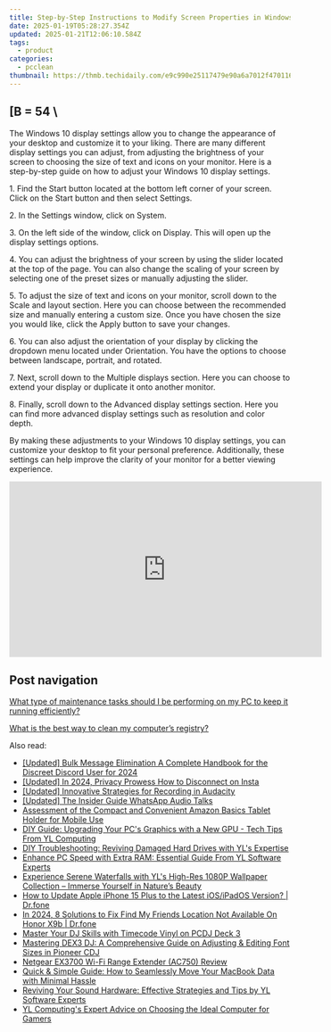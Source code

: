 ```yaml
---
title: Step-by-Step Instructions to Modify Screen Properties in Windows OS with YL Software Expertise
date: 2025-01-19T05:28:27.354Z
updated: 2025-01-21T12:06:10.584Z
tags:
  - product
categories:
  - pcclean
thumbnail: https://thmb.techidaily.com/e9c990e25117479e90a6a7012f47011623d3e85d5155cf7861b563822cc331cb.jpg
---
```


## \[B = 54 \

The Windows 10 display settings allow you to change the appearance of your desktop and customize it to your liking. There are many different display settings you can adjust, from adjusting the brightness of your screen to choosing the size of text and icons on your monitor. Here is a step-by-step guide on how to adjust your Windows 10 display settings. 

1\. Find the Start button located at the bottom left corner of your screen. Click on the Start button and then select Settings.

2\. In the Settings window, click on System.

3\. On the left side of the window, click on Display. This will open up the display settings options. 

4\. You can adjust the brightness of your screen by using the slider located at the top of the page. You can also change the scaling of your screen by selecting one of the preset sizes or manually adjusting the slider.

5\. To adjust the size of text and icons on your monitor, scroll down to the Scale and layout section. Here you can choose between the recommended size and manually entering a custom size. Once you have chosen the size you would like, click the Apply button to save your changes.

6\. You can also adjust the orientation of your display by clicking the dropdown menu located under Orientation. You have the options to choose between landscape, portrait, and rotated.

7\. Next, scroll down to the Multiple displays section. Here you can choose to extend your display or duplicate it onto another monitor.

8\. Finally, scroll down to the Advanced display settings section. Here you can find more advanced display settings such as resolution and color depth. 

By making these adjustments to your Windows 10 display settings, you can customize your desktop to fit your personal preference. Additionally, these settings can help improve the clarity of your monitor for a better viewing experience.

<!-- affiliate ads begin -->
<iframe width="560" height="315" src="https://www.youtube.com/embed/YwOwUI47FuU?si=NK7IEELjx7_SJSl2" title="YouTube video player" frameborder="0" allow="accelerometer; autoplay; clipboard-write; encrypted-media; gyroscope; picture-in-picture; web-share" referrerpolicy="strict-origin-when-cross-origin" allowfullscreen></iframe>
<!-- affiliate ads end -->

## Post navigation

[What type of maintenance tasks should I be performing on my PC to keep it running efficiently?](https://tools.techidaily.com/pcclean/products/)

[What is the best way to clean my computer’s registry?](https://tools.techidaily.com/pcclean/products/)

<ins class="adsbygoogle"
     style="display:block"
     data-ad-format="autorelaxed"
     data-ad-client="ca-pub-7571918770474297"
     data-ad-slot="1223367746"></ins>

<ins class="adsbygoogle"
     style="display:block"
     data-ad-client="ca-pub-7571918770474297"
     data-ad-slot="8358498916"
     data-ad-format="auto"
     data-full-width-responsive="true"></ins>

<span class="atpl-alsoreadstyle">Also read:</span>
<div><ul>
<li><a href="https://discord-videos.techidaily.com/updated-bulk-message-elimination-a-complete-handbook-for-the-discreet-discord-user-for-2024/"><u>[Updated] Bulk Message Elimination A Complete Handbook for the Discreet Discord User for 2024</u></a></li>
<li><a href="https://instagram-video-recordings.techidaily.com/updated-in-2024-privacy-prowess-how-to-disconnect-on-insta/"><u>[Updated] In 2024, Privacy Prowess How to Disconnect on Insta</u></a></li>
<li><a href="https://some-knowledge.techidaily.com/updated-innovative-strategies-for-recording-in-audacity/"><u>[Updated] Innovative Strategies for Recording in Audacity</u></a></li>
<li><a href="https://some-tips.techidaily.com/updated-the-insider-guide-whatsapp-audio-talks/"><u>[Updated] The Insider Guide WhatsApp Audio Talks</u></a></li>
<li><a href="https://buynow-help.techidaily.com/assessment-of-the-compact-and-convenient-amazon-basics-tablet-holder-for-mobile-use/"><u>Assessment of the Compact and Convenient Amazon Basics Tablet Holder for Mobile Use</u></a></li>
<li><a href="https://discover-amazing.techidaily.com/diy-guide-upgrading-your-pcs-graphics-with-a-new-gpu-tech-tips-from-yl-computing/"><u>DIY Guide: Upgrading Your PC's Graphics with a New GPU - Tech Tips From YL Computing</u></a></li>
<li><a href="https://discover-amazing.techidaily.com/diy-troubleshooting-reviving-damaged-hard-drives-with-yls-expertise/"><u>DIY Troubleshooting: Reviving Damaged Hard Drives with YL's Expertise</u></a></li>
<li><a href="https://discover-amazing.techidaily.com/enhance-pc-speed-with-extra-ram-essential-guide-from-yl-software-experts/"><u>Enhance PC Speed with Extra RAM: Essential Guide From YL Software Experts</u></a></li>
<li><a href="https://discover-amazing.techidaily.com/experience-serene-waterfalls-with-yls-high-res-1080p-wallpaper-collection-immerse-yourself-in-natures-beauty/"><u>Experience Serene Waterfalls with YL's High-Res 1080P Wallpaper Collection – Immerse Yourself in Nature’s Beauty</u></a></li>
<li><a href="https://techidaily.com/how-to-update-apple-iphone-15-plus-to-the-latest-iosipados-version-drfone-by-drfone-ios-system-repair-ios-system-repair/"><u>How to Update Apple iPhone 15 Plus to the Latest iOS/iPadOS Version? | Dr.fone</u></a></li>
<li><a href="https://change-location.techidaily.com/in-2024-8-solutions-to-fix-find-my-friends-location-not-available-on-honor-x9b-drfone-by-drfone-virtual-android/"><u>In 2024, 8 Solutions to Fix Find My Friends Location Not Available On Honor X9b | Dr.fone</u></a></li>
<li><a href="https://discover-amazing.techidaily.com/master-your-dj-skills-with-timecode-vinyl-on-pcdj-deck-3/"><u>Master Your DJ Skills with Timecode Vinyl on PCDJ Deck 3</u></a></li>
<li><a href="https://discover-amazing.techidaily.com/mastering-dex3-dj-a-comprehensive-guide-on-adjusting-and-editing-font-sizes-in-pioneer-cdj/"><u>Mastering DEX3 DJ: A Comprehensive Guide on Adjusting & Editing Font Sizes in Pioneer CDJ</u></a></li>
<li><a href="https://buynow-tips.techidaily.com/netgear-ex3700-wi-fi-range-extender-ac750-review/"><u>Netgear EX3700 Wi-Fi Range Extender (AC750) Review</u></a></li>
<li><a href="https://techno-recovery.techidaily.com/quick-and-simple-guide-how-to-seamlessly-move-your-macbook-data-with-minimal-hassle/"><u>Quick & Simple Guide: How to Seamlessly Move Your MacBook Data with Minimal Hassle</u></a></li>
<li><a href="https://discover-amazing.techidaily.com/reviving-your-sound-hardware-effective-strategies-and-tips-by-yl-software-experts/"><u>Reviving Your Sound Hardware: Effective Strategies and Tips by YL Software Experts</u></a></li>
<li><a href="https://discover-amazing.techidaily.com/yl-computings-expert-advice-on-choosing-the-ideal-computer-for-gamers/"><u>YL Computing's Expert Advice on Choosing the Ideal Computer for Gamers</u></a></li>
</ul></div>

